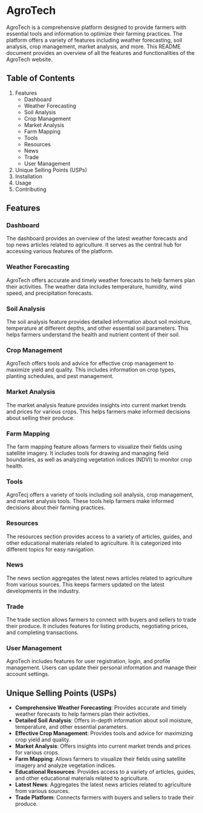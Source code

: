 

# AgroTech

AgroTech is a comprehensive platform designed to provide farmers with essential tools and information to optimize their farming practices. The platform offers a variety of features including weather forecasting, soil analysis, crop management, market analysis, and more. This README document provides an overview of all the features and functionalities of the AgroTech website.

## Table of Contents

1. Features
   - Dashboard
   - Weather Forecasting
   - Soil Analysis
   - Crop Management
   - Market Analysis
   - Farm Mapping
   - Tools
   - Resources
   - News
   - Trade
   - User Management
2. Unique Selling Points (USPs)
3. Installation
4. Usage
5. Contributing


## Features

### Dashboard

The dashboard provides an overview of the latest weather forecasts and top news articles related to agriculture. It serves as the central hub for accessing various features of the platform.

### Weather Forecasting

AgroTech offers accurate and timely weather forecasts to help farmers plan their activities. The weather data includes temperature, humidity, wind speed, and precipitation forecasts.

### Soil Analysis

The soil analysis feature provides detailed information about soil moisture, temperature at different depths, and other essential soil parameters. This helps farmers understand the health and nutrient content of their soil.

### Crop Management

AgroTech offers tools and advice for effective crop management to maximize yield and quality. This includes information on crop types, planting schedules, and pest management.

### Market Analysis

The market analysis feature provides insights into current market trends and prices for various crops. This helps farmers make informed decisions about selling their produce.

### Farm Mapping

The farm mapping feature allows farmers to visualize their fields using satellite imagery. It includes tools for drawing and managing field boundaries, as well as analyzing vegetation indices (NDVI) to monitor crop health.

### Tools

AgroTecj offers a variety of tools including soil analysis, crop management, and market analysis tools. These tools help farmers make informed decisions about their farming practices.

### Resources

The resources section provides access to a variety of articles, guides, and other educational materials related to agriculture. It is categorized into different topics for easy navigation.

### News

The news section aggregates the latest news articles related to agriculture from various sources. This keeps farmers updated on the latest developments in the industry.

### Trade

The trade section allows farmers to connect with buyers and sellers to trade their produce. It includes features for listing products, negotiating prices, and completing transactions.

### User Management

AgroTech includes features for user registration, login, and profile management. Users can update their personal information and manage their account settings.

## Unique Selling Points (USPs)

- **Comprehensive Weather Forecasting**: Provides accurate and timely weather forecasts to help farmers plan their activities.
- **Detailed Soil Analysis**: Offers in-depth information about soil moisture, temperature, and other essential parameters.
- **Effective Crop Management**: Provides tools and advice for maximizing crop yield and quality.
- **Market Analysis**: Offers insights into current market trends and prices for various crops.
- **Farm Mapping**: Allows farmers to visualize their fields using satellite imagery and analyze vegetation indices.
- **Educational Resources**: Provides access to a variety of articles, guides, and other educational materials related to agriculture.
- **Latest News**: Aggregates the latest news articles related to agriculture from various sources.
- **Trade Platform**: Connects farmers with buyers and sellers to trade their produce.

